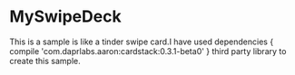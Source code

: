 # MySwipeDeck
This is a sample is like a tinder swipe card.I have used 
dependencies {
    compile 'com.daprlabs.aaron:cardstack:0.3.1-beta0'
}
third party library to create this sample.
